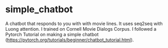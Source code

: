# simple_chatbot
A chatbot that responds to you with with movie lines. It uses seq2seq with Luong attention. I trained on Cornell Movie Dialogs Corpus. I followed a Pytorch Tutorial on making a simple chatbot (https://pytorch.org/tutorials/beginner/chatbot_tutorial.html). 
